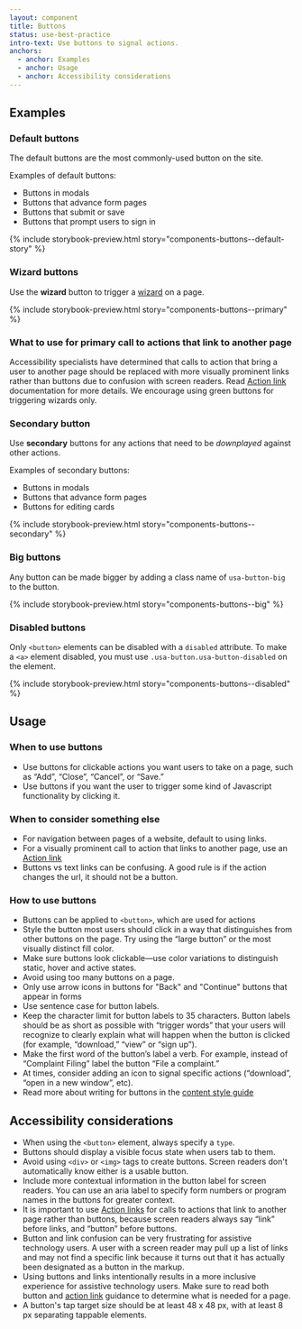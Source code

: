 ```yaml
---
layout: component
title: Buttons
status: use-best-practice
intro-text: Use buttons to signal actions.
anchors:
  - anchor: Examples
  - anchor: Usage
  - anchor: Accessibility considerations
---
```


## Examples

### Default buttons

The default buttons are the most commonly-used button on the site.

Examples of default buttons:
- Buttons in modals
- Buttons that advance form pages 
- Buttons that submit or save
- Buttons that prompt users to sign in 

{% include storybook-preview.html story="components-buttons--default-story" %}

### Wizard buttons

Use the **wizard** button to trigger a [wizard](https://design.va.gov/patterns/wizards) on a page.

{% include storybook-preview.html story="components-buttons--primary" %}

### What to use for primary call to actions that link to another page 
Accessibility specialists have determined that calls to action that bring a user to another page should be replaced with more visually prominent links rather than buttons due to confusion with screen readers. Read [Action link](https://design.va.gov/experimental-design/action_links) documentation for more details. We encourage using green buttons for triggering wizards only. 

### Secondary button

Use **secondary** buttons for any actions that need to be _downplayed_ against other actions.

Examples of secondary buttons:
* Buttons in modals 
* Buttons that advance form pages 
* Buttons for editing cards

{% include storybook-preview.html story="components-buttons--secondary" %}

### Big buttons

Any button can be made bigger by adding a class name of `usa-button-big` to the button.

{% include storybook-preview.html story="components-buttons--big" %}

### Disabled buttons

Only `<button>` elements can be disabled with a `disabled` attribute. To make a `<a>` element disabled, you must use `.usa-button.usa-button-disabled` on the element.

{% include storybook-preview.html story="components-buttons--disabled" %}

## Usage

### When to use buttons

* Use buttons for clickable actions you want users to take on a page, such as “Add”, “Close”, “Cancel”, or “Save.”
* Use buttons if you want the user to trigger some kind of Javascript functionality by clicking it.

### When to consider something else
* For navigation between pages of a website, default to using links.
* For a visually prominent call to action that links to another page, use an [Action link](https://design.va.gov/experimental-design/action_links)
* Buttons vs text links can be confusing. A good rule is if the action changes the url, it should not be a button.

### How to use buttons
* Buttons can be applied to `<button>`, which are used for actions
* Style the button most users should click in a way that distinguishes from other buttons on the page. Try using the “large button” or the most visually distinct fill color.
* Make sure buttons look clickable—use color variations to distinguish static, hover and active states.
* Avoid using too many buttons on a page.
* Only use  arrow icons  in buttons for "Back" and "Continue" buttons that appear in forms 
* Use sentence case for button labels.
* Keep the character limit for button labels to 35 characters. Button labels should be as short as possible with “trigger words” that your users will recognize to clearly explain what will happen when the button is clicked (for example, “download,” “view” or “sign up”). 
* Make the first word of the button’s label a verb. For example, instead of “Complaint Filing” label the button “File a complaint.”
* At times, consider adding an icon to signal specific actions (“download”, “open in a new window”, etc).
* Read more about writing for buttons in the [content style guide](https://design.va.gov/content-style-guide/button-labels)

## Accessibility considerations

* When using the `<button>` element, always specify a `type`.
* Buttons should display a visible focus state when users tab to them.
* Avoid using `<div>` or `<img>` tags to create buttons. Screen readers don't automatically know either is a usable button.
* Include more contextual information in the button label for screen readers. You can use an aria label to specify form numbers or program names in the buttons for greater context. 
* It is important to use [Action links](https://design.va.gov/experimental-design/action_links) for calls to actions that link to another page rather than buttons, because screen readers always say “link” before links, and “button” before buttons. 
* Button and link confusion can be very frustrating for assistive technology users. A user with a screen reader may pull up a list of links and may not find a specific link because it turns out that it has actually been designated as a button in the markup. 
* Using buttons and links intentionally results in a more inclusive experience for assistive technology users. Make sure to read both button and [action link](https://design.va.gov/experimental-design/action_links) guidance to determine what is needed for a page. 
* A button's tap target size should be at least 48 x 48 px, with at least 8 px separating tappable elements. 